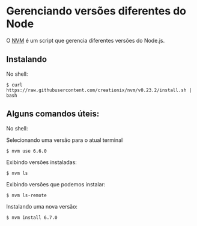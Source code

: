 # Gerenciando versões diferentes do Node

O [NVM](https://github.com/creationix/nvm) é um script que gerencia diferentes versões do Node.js.

## Instalando

No shell:

`$ curl https://raw.githubusercontent.com/creationix/nvm/v0.23.2/install.sh | bash`

## Alguns comandos úteis:

No shell:

Selecionando uma versão para o atual terminal

`$ nvm use 6.6.0`

Exibindo versões instaladas:

`$ nvm ls`

Exibindo versões que podemos instalar:

`$ nvm ls-remote`

Instalando uma nova versão:

`$ nvm install 6.7.0`
